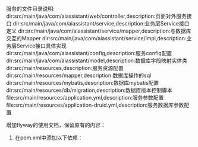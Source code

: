 服务的文件目录说明:
dir:src/main/java/com/aiassistant/web/controller,description:页面对外服务接口
dir:src/main/java/com/aiassistant/service,description:业务层Service接口定义
dir:src/main/java/com/aiassistant/service/mapper,description:与数据库交互的Mapper
dir:src/main/java/com/aiassistant/service/impl,description:业务层Service接口具体实现
dir:src/main/java/com/aiassistant/config,description:服务config配置
dir:src/main/java/com/aiassistant/model,description:数据库字段映射实体类
dir:src/main/resources,description:服务资源配置
dir:src/main/resources/mapper,description:数据库操作的sql
dir:src/main/resources/mybatis,description:数据库mybatis配置
dir:src/main/resources/db/migration,description:数据库版本控制脚本
file:src/main/resources/application.yml,description:服务参数配置
file:src/main/resources/application-druid.yml,description:服务数据库参数配置

增加flyway的使用文档，保留原有的内容：

1. 在pom.xml中添加以下依赖：